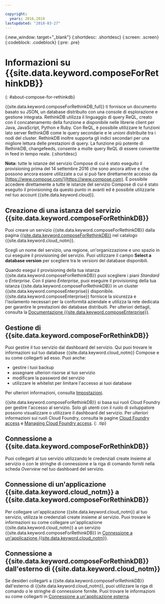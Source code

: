 ```yaml
---

copyright:
  years: 2016,2018
lastupdated: "2018-03-27"
---
```


{:new_window: target="_blank"}
{:shortdesc: .shortdesc}
{:screen: .screen}
{:codeblock: .codeblock}
{:pre: .pre}

# Informazioni su {{site.data.keyword.composeForRethinkDB}}
{: #about-compose-for-rethinkdb}

{{site.data.keyword.composeForRethinkDB_full}} ti fornisce un documento basato su JSON, un database distribuito con una console di esplorazione e gestione integrata. RethinkDB utilizza il linguaggio di query ReQL, creato con il concatenamento della funzione e disponibile nelle librerie client per Java, JavaScript, Python e Ruby. Con ReQL, è possibile utilizzare le funzioni lato server RethinkDB come le query secondarie e le unioni distribuite tra i nodi del cluster. RethinkDB inoltre supporta gli indici secondari per una migliore lettura delle prestazioni di query. La funzione più potente di RethinkDB, changefeeds, consente a molte query ReQL di essere convertite in feed in tempo reale.
{:shortdesc}

**Nota:** tutte le istanze del servizio Compose di cui è stato eseguito il provisioning prima del 14 settembre 2016 che sono ancora attive e che possono ancora essere utilizzate a cui si può fare direttamente accesso da [https://www.compose.com/](https://www.compose.com). È possibile accedere direttamente a tutte le istanze del servizio Compose di cui è stato eseguito il provisioning da questo punto in avanti ed è possibile utilizzarle nel tuo account {{site.data.keyword.cloud}}.

## Creazione di una istanza del servizio {{site.data.keyword.composeForRethinkDB}}

Puoi creare un servizio {{site.data.keyword.composeForRethinkDB}} dalla pagina [{{site.data.keyword.composeForRethinkDB}}](https://console.{DomainName}/catalog/services/compose-for-rethinkdb/) nel catalogo {{site.data.keyword.cloud_notm}}.

Scegli un nome del servizio, una regione, un'organizzazione e uno spazio in cui eseguire il provisioning del servizio. Puoi utilizzare il campo **Select a database version** per scegliere tra le versioni del database disponibili.

Quando esegui il provisioning della tua istanza {{site.data.keyword.composeForRethinkDB}} puoi scegliere i piani *Standard* o *Enterprise*. Con il piano *Enterprise*, puoi eseguire il provisioning della tua istanza {{site.data.keyword.composeForRethinkDB}} in un cluster {{site.data.keyword.composeEnterprise}} disponibile. {{site.data.keyword.composeEnterprise}} fornisce la sicurezza e l'isolamento necessari per la conformità aziendale e utilizza la rete dedicata per garantire le prestazioni dei database distribuiti. Per ulteriori dettagli, consulta la [Documentazione {{site.data.keyword.composeEnterprise}}](/docs/services/ComposeEnterprise/index.html).

## Gestione di {{site.data.keyword.composeForRethinkDB}}

Puoi gestire il tuo servizio dal dashboard del servizio. Qui puoi trovare le informazioni sul tuo database {{site.data.keyword.cloud_notm}} Compose e su come collegarti ad esso. Puoi anche:
- gestire i tuoi backup
- assegnare ulteriori risorse al tuo servizio
- modificare la password del servizio
- utilizzare le whitelist per limitare l'accesso ai tuoi database 

Per ulteriori informazioni, consulta [Impostazioni](./dashboard-settings.html).

{{site.data.keyword.composeForRethinkDB}} si basa sui ruoli Cloud Foundry per gestire l'accesso al servizio. Solo gli utenti con il ruolo di sviluppatore possono visualizzare o utilizzare il dashboard del servizio. Per ulteriori informazioni sui ruoli Cloud Foundry, consulta le pagine [Cloud Foundry access](https://console.{DomainName}/docs/iam/cfaccess.html#cfaccess) e [Managing Cloud Foundry access](https://console.{DomainName}/docs/iam/mngcf.html#mngcf).
{: .tip}

## Connessione a {{site.data.keyword.composeForRethinkDB}}

Puoi collegarti al tuo servizio utilizzando le credenziali create insieme al servizio o con le stringhe di connessione e la riga di comando forniti nella scheda *Overview* nel tuo dashboard del servizio.

## Connessione di un'applicazione {{site.data.keyword.cloud_notm}} a {{site.data.keyword.composeForRethinkDB}}

Per collegare un'applicazione {{site.data.keyword.cloud_notm}} al tuo servizio, utilizza le credenziali create insieme al servizio. Puoi trovare le informazioni su come collegare un'applicazione {{site.data.keyword.cloud_notm}} a un servizio {{site.data.keyword.composeForRethinkDB}} in [Connessione a un'applicazione {{site.data.keyword.cloud_notm}}](./connecting-bluemix-app.html).

## Connessione a {{site.data.keyword.composeForRethinkDB}} dall'esterno di {{site.data.keyword.cloud_notm}}

Se desideri collegarti a {{site.data.keyword.composeForRethinkDB}} dall'esterno di {{site.data.keyword.cloud_notm}}, puoi utilizzare la riga di comando o le stringhe di connessione fornite. Puoi trovare le informazioni su come collegarti in [Connessione a un'applicazione esterna](./connecting-external.html).
